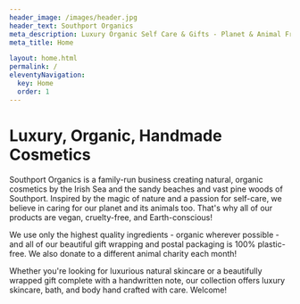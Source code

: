 ```yaml
---
header_image: /images/header.jpg
header_text: Southport Organics
meta_description: Luxury Organic Self Care & Gifts - Planet & Animal Friendly
meta_title: Home

layout: home.html
permalink: /
eleventyNavigation:
  key: Home
  order: 1
---
```


# Luxury, Organic, Handmade Cosmetics

Southport Organics is a family-run business creating natural, organic cosmetics by the Irish Sea and the sandy beaches and vast pine woods of Southport. Inspired by the magic of nature and a passion for self-care, we believe in caring for our planet and its animals too. That's why all of our products are vegan, cruelty-free, and Earth-conscious!

We use only the highest quality ingredients - organic wherever possible - and all of our beautiful gift wrapping and postal packaging is 100% plastic-free. We also donate to a different animal charity each month!

Whether you're looking for luxurious natural skincare or a beautifully wrapped gift complete with a handwritten note, our collection offers luxury skincare, bath, and body hand crafted with care. Welcome!
